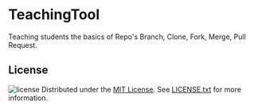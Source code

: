 # TeachingTool
Teaching students the basics of Repo's Branch, Clone, Fork, Merge, Pull Request. 

## License

![license](https://img.shields.io/badge/license-MIT-yellow)
Distributed under the [MIT License](https://opensource.org/license/mit/). See [LICENSE.txt](/LICENSE) for more information.
